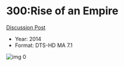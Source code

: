 # 300:Rise of an Empire 

[Discussion Post](https://www.avsforum.com/threads/bass-eq-for-filtered-movies.2995212/post-56898930)

* Year: 2014
* Format: DTS-HD MA 7.1

![img 0](https://i.imgur.com/6DAAEYb.jpg)

